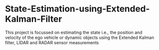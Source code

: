 # State-Estimation-using-Extended-Kalman-Filter
This project is focussed on estimating the state i.e., the position and velocity of the ego vehicle or dynamic objects using the Extended Kalman filter, LIDAR and RADAR sensor measurements
